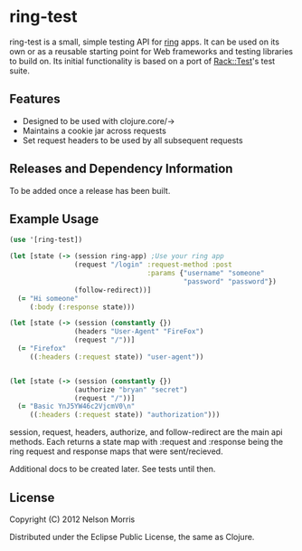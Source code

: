 # ring-test

ring-test is a small, simple testing API for [ring](https://github.com/mmcgrana/ring) apps. It can be used on its own or as a reusable starting point for Web frameworks and testing libraries to build on. Its initial functionality is based on a port of [Rack::Test](https://github.com/brynary/rack-test)'s test suite.

## Features

* Designed to be used with clojure.core/->
* Maintains a cookie jar across requests
* Set request headers to be used by all subsequent requests

## Releases and Dependency Information

To be added once a release has been built.

## Example Usage

```clojure
(use '[ring-test])

(let [state (-> (session ring-app) ;Use your ring app
                (request "/login" :request-method :post
                                  :params {"username" "someone"
                                           "password" "password"})
                (follow-redirect))]
  (= "Hi someone"
     (:body (:response state)))

(let [state (-> (session (constantly {})
                (headers "User-Agent" "FireFox")
                (request "/"))]
  (= "Firefox"  
     ((:headers (:request state)) "user-agent"))


(let [state (-> (session (constantly {})
                (authorize "bryan" "secret")
                (request "/"))]
  (= "Basic YnJ5YW46c2VjcmV0\n"
     ((:headers (:request state)) "authorization")))
```

session, request, headers, authorize, and follow-redirect are the main api methods.  Each returns a state map with :request and :response being the ring request and response maps that were sent/recieved.

Additional docs to be created later.  See tests until then.

## License

Copyright (C) 2012 Nelson Morris

Distributed under the Eclipse Public License, the same as Clojure.
